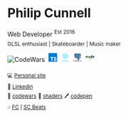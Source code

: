 <h1>Philip Cunnell</h1>

Web Developer <sup>Est 2016</sup><br />
<sub>GLSL enthusiast | Skateboarder | Music maker</sub>

![CodeWars](https://www.codewars.com/users/cunnellp5/badges/micro)&nbsp; <a href="https://www.typescriptlang.org/" target="_blank" rel="noreferrer"> <img src="https://raw.githubusercontent.com/devicons/devicon/master/icons/typescript/typescript-original.svg" alt="typescript" width="20" height="20"/></a>&nbsp;
<a href="https://reactjs.org/" target="_blank" rel="noreferrer"> <img src="https://raw.githubusercontent.com/devicons/devicon/master/icons/react/react-original-wordmark.svg" alt="react" width="20" height="20"/></a>&nbsp;
<a href="https://www.postgresql.org" target="_blank" rel="noreferrer"> <img src="https://raw.githubusercontent.com/devicons/devicon/master/icons/postgresql/postgresql-original-wordmark.svg" alt="postgresql" width="20" height="20"/></a>&nbsp;
<a href="https://nodejs.org" target="_blank" rel="noreferrer"> <img src="https://raw.githubusercontent.com/devicons/devicon/master/icons/nodejs/nodejs-original-wordmark.svg" alt="nodejs" width="20" height="20"/></a>&nbsp;

<sub>💻 [Personal site](https://philcunnell.dev)</sub><br>
<sub>📄 [Linkedin](https://www.linkedin.com/in/philip-cunnell/)</sub><br>
<sub>🥷 [codewars](https://www.codewars.com/users/cunnellp5)</sub>
<sub> 👾 [shaders](https://www.shadertoy.com/user/pcunnell)</sub>
<sub> 🖊️ [codepen](https://codepen.io/philipcunnell)</sub><br>
<sub>🎶 [FC](https://freshcombomusic.com/) | [SC Beats](https://soundcloud.com/freshcombo)</sub><br>
